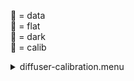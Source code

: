 &#x1F4D7;  = data  
&#x1F4D8;  = flat  
&#x1F4D9;  = dark  
&#x1F4D5;  = calib<details><summary>diffuser-calibration.menu</summary><blockquote><pre><details><summary>diffuser-calibration.cbk</summary><blockquote><pre><details><summary>gain_high.rcp</summary><blockquote><pre>gain	high

Integration:0.00 minutes.  Hardware:0.00 minutes. total:0.00 minutes  </pre></blockquote></details><details><summary>Exposure_80.rcp</summary><blockquote><pre>exposure	80

Integration:0.00 minutes.  Hardware:0.00 minutes. total:0.00 minutes  </pre></blockquote></details><details><summary>setupFlat.rcp</summary><blockquote><pre>diffuser	in
cover	out
occ	out
shut	out
calib	out

Integration:0.00 minutes.  Hardware:1.00 minutes. total:1.00 minutes  </pre></blockquote></details><details><summary>setupDark.rcp</summary><blockquote><pre>shut	in

Integration:0.00 minutes.  Hardware:0.00 minutes. total:0.00 minutes  </pre></blockquote></details><details><summary>&#x1F4D9; [dark_01wave_1beam_16sums_10rep_BOTH.rcp](tuningplots/dark_01wave_1beam_16sums_10rep_BOTH.rcp.png)</summary><blockquote><pre><details><summary>setupFlat.rcp</summary><blockquote><pre>diffuser	in
cover	out
occ	out
shut	out
calib	out

Integration:0.00 minutes.  Hardware:1.00 minutes. total:1.00 minutes  </pre></blockquote></details><details><summary>530_FW.rcp</summary><blockquote><pre>prefilterrange	530

Integration:0.00 minutes.  Hardware:0.42 minutes. total:0.42 minutes  </pre></blockquote></details><details><summary>&#x1F4D8; [530_01wave_2beam_16sums_4rep_BOTH.rcp](tuningplots/530_01wave_2beam_16sums_4rep_BOTH.rcp.png)</summary><blockquote><pre><details><summary>637_FW.rcp</summary><blockquote><pre>prefilterrange	637

Integration:0.00 minutes.  Hardware:0.42 minutes. total:0.42 minutes  </pre></blockquote></details><details><summary>&#x1F4D8; [637_01wave_2beam_16sums_4rep_BOTH.rcp](tuningplots/637_01wave_2beam_16sums_4rep_BOTH.rcp.png)</summary><blockquote><pre><details><summary>656_FW.rcp</summary><blockquote><pre>prefilterrange	656

Integration:0.00 minutes.  Hardware:0.42 minutes. total:0.42 minutes  </pre></blockquote></details><details><summary>&#x1F4D8; [656_01wave_2beam_16sums_4rep_BOTH.rcp](tuningplots/656_01wave_2beam_16sums_4rep_BOTH.rcp.png)</summary><blockquote><pre><details><summary>706_FW.rcp</summary><blockquote><pre>prefilterrange	706

Integration:0.00 minutes.  Hardware:0.42 minutes. total:0.42 minutes  </pre></blockquote></details><details><summary>&#x1F4D8; [706_01wave_2beam_16sums_4rep_BOTH.rcp](tuningplots/706_01wave_2beam_16sums_4rep_BOTH.rcp.png)</summary><blockquote><pre><details><summary>789_FW.rcp</summary><blockquote><pre>prefilterrange	789

Integration:0.00 minutes.  Hardware:0.42 minutes. total:0.42 minutes  </pre></blockquote></details><details><summary>&#x1F4D8; [789_01wave_2beam_16sums_4rep_BOTH.rcp](tuningplots/789_01wave_2beam_16sums_4rep_BOTH.rcp.png)</summary><blockquote><pre><details><summary>1074_FW.rcp</summary><blockquote><pre>prefilterrange	1074

Integration:0.00 minutes.  Hardware:0.42 minutes. total:0.42 minutes  </pre></blockquote></details><details><summary>&#x1F4D8; [1074_01wave_2beam_16sums_4rep_BOTH.rcp](tuningplots/1074_01wave_2beam_16sums_4rep_BOTH.rcp.png)</summary><blockquote><pre><details><summary>1079_FW.rcp</summary><blockquote><pre>prefilterrange	1079

Integration:0.00 minutes.  Hardware:0.42 minutes. total:0.42 minutes  </pre></blockquote></details><details><summary>&#x1F4D8; [1079_01wave_2beam_16sums_4rep_BOTH.rcp](tuningplots/1079_01wave_2beam_16sums_4rep_BOTH.rcp.png)</summary><blockquote><pre><details><summary>1083_FW.rcp</summary><blockquote><pre>prefilterrange	1083

Integration:0.00 minutes.  Hardware:0.42 minutes. total:0.42 minutes  </pre></blockquote></details><details><summary>&#x1F4D8; [1083_01wave_2beam_16sums_4rep_BOTH.rcp](tuningplots/1083_01wave_2beam_16sums_4rep_BOTH.rcp.png)</summary><blockquote><pre><details><summary>setupDark.rcp</summary><blockquote><pre>shut	in

Integration:0.00 minutes.  Hardware:0.00 minutes. total:0.00 minutes  </pre></blockquote></details><details><summary>&#x1F4D9; [dark_01wave_1beam_16sums_10rep_BOTH.rcp](tuningplots/dark_01wave_1beam_16sums_10rep_BOTH.rcp.png)</summary><blockquote><pre><details><summary>setupND.rcp</summary><blockquote><pre>shut	in
diffuser	out
nd	in
cover	out
occ	out
calib	out
shut	out

Integration:0.00 minutes.  Hardware:0.67 minutes. total:0.67 minutes  </pre></blockquote></details><details><summary>530_FW.rcp</summary><blockquote><pre>prefilterrange	530

Integration:0.00 minutes.  Hardware:0.42 minutes. total:0.42 minutes  </pre></blockquote></details><details><summary>&#x1F4D7; [530_01wave_2beam_16sums_4rep_BOTH.rcp](tuningplots/530_01wave_2beam_16sums_4rep_BOTH.rcp.png)</summary><blockquote><pre><details><summary>637_FW.rcp</summary><blockquote><pre>prefilterrange	637

Integration:0.00 minutes.  Hardware:0.42 minutes. total:0.42 minutes  </pre></blockquote></details><details><summary>&#x1F4D7; [637_01wave_2beam_16sums_4rep_BOTH.rcp](tuningplots/637_01wave_2beam_16sums_4rep_BOTH.rcp.png)</summary><blockquote><pre><details><summary>656_FW.rcp</summary><blockquote><pre>prefilterrange	656

Integration:0.00 minutes.  Hardware:0.42 minutes. total:0.42 minutes  </pre></blockquote></details><details><summary>&#x1F4D7; [656_01wave_2beam_16sums_4rep_BOTH.rcp](tuningplots/656_01wave_2beam_16sums_4rep_BOTH.rcp.png)</summary><blockquote><pre><details><summary>706_FW.rcp</summary><blockquote><pre>prefilterrange	706

Integration:0.00 minutes.  Hardware:0.42 minutes. total:0.42 minutes  </pre></blockquote></details><details><summary>&#x1F4D7; [706_01wave_2beam_16sums_4rep_BOTH.rcp](tuningplots/706_01wave_2beam_16sums_4rep_BOTH.rcp.png)</summary><blockquote><pre><details><summary>789_FW.rcp</summary><blockquote><pre>prefilterrange	789

Integration:0.00 minutes.  Hardware:0.42 minutes. total:0.42 minutes  </pre></blockquote></details><details><summary>&#x1F4D7; [789_01wave_2beam_16sums_4rep_BOTH.rcp](tuningplots/789_01wave_2beam_16sums_4rep_BOTH.rcp.png)</summary><blockquote><pre><details><summary>1074_FW.rcp</summary><blockquote><pre>prefilterrange	1074

Integration:0.00 minutes.  Hardware:0.42 minutes. total:0.42 minutes  </pre></blockquote></details><details><summary>&#x1F4D7; [1074_01wave_2beam_16sums_4rep_BOTH.rcp](tuningplots/1074_01wave_2beam_16sums_4rep_BOTH.rcp.png)</summary><blockquote><pre><details><summary>1079_FW.rcp</summary><blockquote><pre>prefilterrange	1079

Integration:0.00 minutes.  Hardware:0.42 minutes. total:0.42 minutes  </pre></blockquote></details><details><summary>&#x1F4D7; [1079_01wave_2beam_16sums_4rep_BOTH.rcp](tuningplots/1079_01wave_2beam_16sums_4rep_BOTH.rcp.png)</summary><blockquote><pre><details><summary>1083_FW.rcp</summary><blockquote><pre>prefilterrange	1083

Integration:0.00 minutes.  Hardware:0.42 minutes. total:0.42 minutes  </pre></blockquote></details><details><summary>&#x1F4D7; [1083_01wave_2beam_16sums_4rep_BOTH.rcp](tuningplots/1083_01wave_2beam_16sums_4rep_BOTH.rcp.png)</summary><blockquote><pre><details><summary>setupDark.rcp</summary><blockquote><pre>shut	in

Integration:0.00 minutes.  Hardware:0.00 minutes. total:0.00 minutes  </pre></blockquote></details><details><summary>&#x1F4D9; [dark_01wave_1beam_16sums_10rep_BOTH.rcp](tuningplots/dark_01wave_1beam_16sums_10rep_BOTH.rcp.png)</summary><blockquote><pre><details><summary>&#x1F4D9; [ND_OUT.rcp](tuningplots/ND_OUT.rcp.png)</summary><blockquote><pre>nd	out

Integration:0.00 minutes.  Hardware:0.00 minutes. total:0.00 minutes  </pre></blockquote></details><details><summary>setupND.rcp</summary><blockquote><pre>shut	in
diffuser	out
nd	in
cover	out
occ	out
calib	out
shut	out

Integration:0.00 minutes.  Hardware:1.00 minutes. total:1.00 minutes  </pre></blockquote></details><details><summary>&#x1F4D7; [530_01wave_2beam_16sums_4rep_BOTH.rcp](tuningplots/530_01wave_2beam_16sums_4rep_BOTH.rcp.png)</summary><blockquote><pre><details><summary>637_FW.rcp</summary><blockquote><pre>prefilterrange	637

Integration:0.00 minutes.  Hardware:0.42 minutes. total:0.42 minutes  </pre></blockquote></details><details><summary>&#x1F4D7; [637_01wave_2beam_16sums_4rep_BOTH.rcp](tuningplots/637_01wave_2beam_16sums_4rep_BOTH.rcp.png)</summary><blockquote><pre><details><summary>656_FW.rcp</summary><blockquote><pre>prefilterrange	656

Integration:0.00 minutes.  Hardware:0.42 minutes. total:0.42 minutes  </pre></blockquote></details><details><summary>&#x1F4D7; [656_01wave_2beam_16sums_4rep_BOTH.rcp](tuningplots/656_01wave_2beam_16sums_4rep_BOTH.rcp.png)</summary><blockquote><pre><details><summary>706_FW.rcp</summary><blockquote><pre>prefilterrange	706

Integration:0.00 minutes.  Hardware:0.42 minutes. total:0.42 minutes  </pre></blockquote></details><details><summary>&#x1F4D7; [706_01wave_2beam_16sums_4rep_BOTH.rcp](tuningplots/706_01wave_2beam_16sums_4rep_BOTH.rcp.png)</summary><blockquote><pre><details><summary>789_FW.rcp</summary><blockquote><pre>prefilterrange	789

Integration:0.00 minutes.  Hardware:0.42 minutes. total:0.42 minutes  </pre></blockquote></details><details><summary>&#x1F4D7; [789_01wave_2beam_16sums_4rep_BOTH.rcp](tuningplots/789_01wave_2beam_16sums_4rep_BOTH.rcp.png)</summary><blockquote><pre><details><summary>1074_FW.rcp</summary><blockquote><pre>prefilterrange	1074

Integration:0.00 minutes.  Hardware:0.42 minutes. total:0.42 minutes  </pre></blockquote></details><details><summary>&#x1F4D7; [1074_01wave_2beam_16sums_4rep_BOTH.rcp](tuningplots/1074_01wave_2beam_16sums_4rep_BOTH.rcp.png)</summary><blockquote><pre><details><summary>1079_FW.rcp</summary><blockquote><pre>prefilterrange	1079

Integration:0.00 minutes.  Hardware:0.42 minutes. total:0.42 minutes  </pre></blockquote></details><details><summary>&#x1F4D7; [1079_01wave_2beam_16sums_4rep_BOTH.rcp](tuningplots/1079_01wave_2beam_16sums_4rep_BOTH.rcp.png)</summary><blockquote><pre><details><summary>1083_FW.rcp</summary><blockquote><pre>prefilterrange	1083

Integration:0.00 minutes.  Hardware:0.42 minutes. total:0.42 minutes  </pre></blockquote></details><details><summary>&#x1F4D7; [1083_01wave_2beam_16sums_4rep_BOTH.rcp](tuningplots/1083_01wave_2beam_16sums_4rep_BOTH.rcp.png)</summary><blockquote><pre><details><summary>setupDark.rcp</summary><blockquote><pre>shut	in

Integration:0.00 minutes.  Hardware:0.00 minutes. total:0.00 minutes  </pre></blockquote></details>
Integration:0.00 minutes.  Hardware:13.25 minutes. total:13.25 minutes  </pre></blockquote></details></pre></blockquote></details>